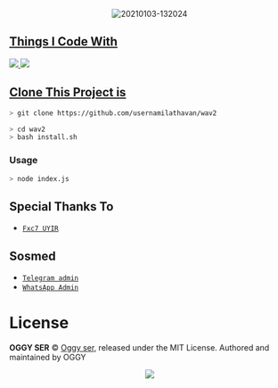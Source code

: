 <p align="center">
<img src=https://i.ibb.co/34C0TCx/IMG-20210405-WA0045.jpg" alt="20210103-132024" border="0">
</p>
<p align="center">
<a href="https://github.com/usernamilathavan">
</p>

  
## Things I Code With
<p>
    <img
        src="https://img.shields.io/badge/node.js%20-%2343853D.svg?&style=for-the-badge&logo=node.js&logoColor=white" />
    <img
        src="https://img.shields.io/badge/javascript%20-%23323330.svg?&style=for-the-badge&logo=javascript&logoColor=%23F7DF1E" />



## Clone This Project is

```bash
> git clone https://github.com/usernamilathavan/wav2
```

```bash
> cd wav2
> bash install.sh
```

### Usage
```bash
> node index.js
```


## Special Thanks To
* [`Fxc7 UYIR`](https://github.com/Fxc7)

## Sosmed
* [`Telegram admin`](https://t.me/Time2beattime)
* [`WhatsApp Admin`](http://wa.me/919544266274)

# License

**OGGY SER** © [Oggy ser](https://github.com/usernamilathavan), released under the MIT License. Authored and maintained by OGGY

<p align="center">
  <a href="https://app.fossa.com/api/projects/git%2Bgithub.com%2Fusernamilathavan%2Fwav2.svg?type=large"><img src="https://app.fossa.com/api/projects/git%2Bgithub.com%2Fusernamilathavan%2Fwav2.svg?type=large" />
</p>
